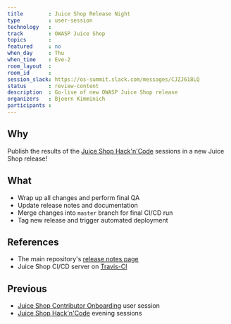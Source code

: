 ```yaml
---
title        : Juice Shop Release Night
type         : user-session
technology   :
track        : OWASP Juice Shop
topics       :
featured     : no
when_day     : Thu
when_time    : Eve-2
room_layout  :
room_id      :
session_slack: https://os-summit.slack.com/messages/CJZJ618LQ
status       : review-content
description  : Go-live of new OWASP Juice Shop release
organizers   : Bjoern Kimminich
participants :
---
```


## Why

Publish the results of the [Juice Shop Hack'n'Code](/tracks/owasp-juice-shop/working-sessions/juice-shop-hackathon/) sessions in a new Juice Shop release!

## What

* Wrap up all changes and perform final QA
* Update release notes and documentation
* Merge changes into `master` branch for final CI/CD run
* Tag new release and trigger automated deployment

## References
          
* The main repository's [release notes page](https://github.com/bkimminich/juice-shop/releases)
* Juice Shop CI/CD server on [Travis-CI](https://travis-ci.org/bkimminich/juice-shop)

## Previous

* [Juice Shop Contributor Onboarding](/tracks/owasp-juice-shop/user-sessions/juice-shop-contributor-onboarding/) user session
* [Juice Shop Hack'n'Code](/tracks/owasp-juice-shop/working-sessions/juice-shop-hackathon1/) evening sessions
